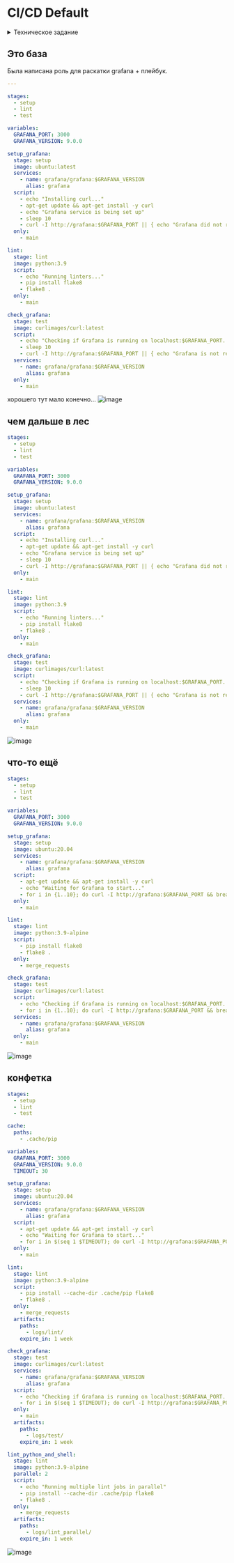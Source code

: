 # CI/CD Default

<details>
<summary> Техническое задание </summary>

Написать “плохой” CI/CD файл, который работает, но в нем есть не менее пяти “bad practices” по написанию CI/CD
Написать “хороший” CI/CD, в котором эти плохие практики исправлены
В Readme описать каждую из плохих практик в плохом файле, почему она плохая и как в хорошем она была исправлена, как исправление повлияло на результат
</details>

## Это база

Была написана роль для раскатки grafana + плейбук. 


```yaml
---

stages:
  - setup
  - lint
  - test

variables:
  GRAFANA_PORT: 3000
  GRAFANA_VERSION: 9.0.0

setup_grafana:
  stage: setup
  image: ubuntu:latest
  services:
    - name: grafana/grafana:$GRAFANA_VERSION
      alias: grafana
  script:
    - echo "Installing curl..."
    - apt-get update && apt-get install -y curl 
    - echo "Grafana service is being set up"
    - sleep 10  
    - curl -I http://grafana:$GRAFANA_PORT || { echo "Grafana did not respond"; exit 1; }
  only:
    - main

lint:
  stage: lint
  image: python:3.9
  script:
    - echo "Running linters..."
    - pip install flake8
    - flake8 .
  only:
    - main

check_grafana:
  stage: test
  image: curlimages/curl:latest
  script:
    - echo "Checking if Grafana is running on localhost:$GRAFANA_PORT..."
    - sleep 10
    - curl -I http://grafana:$GRAFANA_PORT || { echo "Grafana is not responding!"; exit 1; }
  services:
    - name: grafana/grafana:$GRAFANA_VERSION
      alias: grafana
  only:
    - main
```

хорошего тут мало конечно...
![image](https://github.com/user-attachments/assets/d88c6d0e-bc00-40cf-9900-dab0e41dae14)

## чем дальше в лес

```yaml
stages:
  - setup
  - lint
  - test

variables:
  GRAFANA_PORT: 3000
  GRAFANA_VERSION: 9.0.0

setup_grafana:
  stage: setup
  image: ubuntu:latest
  services:
    - name: grafana/grafana:$GRAFANA_VERSION
      alias: grafana
  script:
    - echo "Installing curl..."
    - apt-get update && apt-get install -y curl 
    - echo "Grafana service is being set up"
    - sleep 10  
    - curl -I http://grafana:$GRAFANA_PORT || { echo "Grafana did not respond"; exit 1; }
  only:
    - main

lint:
  stage: lint
  image: python:3.9
  script:
    - echo "Running linters..."
    - pip install flake8
    - flake8 .
  only:
    - main

check_grafana:
  stage: test
  image: curlimages/curl:latest
  script:
    - echo "Checking if Grafana is running on localhost:$GRAFANA_PORT..."
    - sleep 10
    - curl -I http://grafana:$GRAFANA_PORT || { echo "Grafana is not responding!"; exit 1; }
  services:
    - name: grafana/grafana:$GRAFANA_VERSION
      alias: grafana
  only:
    - main
```
![image](https://github.com/user-attachments/assets/79ca12e0-1724-45d4-8c6d-ba8f2899cf2f)


## что-то ещё

```yaml
stages:
  - setup
  - lint
  - test

variables:
  GRAFANA_PORT: 3000
  GRAFANA_VERSION: 9.0.0

setup_grafana:
  stage: setup
  image: ubuntu:20.04
  services:
    - name: grafana/grafana:$GRAFANA_VERSION
      alias: grafana
  script:
    - apt-get update && apt-get install -y curl
    - echo "Waiting for Grafana to start..."
    - for i in {1..10}; do curl -I http://grafana:$GRAFANA_PORT && break || sleep 3; done
  only:
    - main

lint:
  stage: lint
  image: python:3.9-alpine
  script:
    - pip install flake8
    - flake8 .
  only:
    - merge_requests 

check_grafana:
  stage: test
  image: curlimages/curl:latest
  script:
    - echo "Checking if Grafana is running on localhost:$GRAFANA_PORT..."
    - for i in {1..10}; do curl -I http://grafana:$GRAFANA_PORT && break || sleep 3; done
  services:
    - name: grafana/grafana:$GRAFANA_VERSION
      alias: grafana
  only:
    - main
```
![image](https://github.com/user-attachments/assets/5f066bad-9cf7-4528-8cff-8eb00abcbb3c)

## конфетка

```yaml
stages:
  - setup
  - lint
  - test

cache:
  paths:
    - .cache/pip

variables:
  GRAFANA_PORT: 3000
  GRAFANA_VERSION: 9.0.0
  TIMEOUT: 30 

setup_grafana:
  stage: setup
  image: ubuntu:20.04
  services:
    - name: grafana/grafana:$GRAFANA_VERSION
      alias: grafana
  script:
    - apt-get update && apt-get install -y curl
    - echo "Waiting for Grafana to start..."
    - for i in $(seq 1 $TIMEOUT); do curl -I http://grafana:$GRAFANA_PORT && break || sleep 1; done || (echo "Grafana not started in $TIMEOUT seconds" && exit 1)
  only:
    - main

lint:
  stage: lint
  image: python:3.9-alpine
  script:
    - pip install --cache-dir .cache/pip flake8
    - flake8 .
  only:
    - merge_requests
  artifacts:
    paths:
      - logs/lint/
    expire_in: 1 week  

check_grafana:
  stage: test
  image: curlimages/curl:latest
  services:
    - name: grafana/grafana:$GRAFANA_VERSION
      alias: grafana
  script:
    - echo "Checking if Grafana is running on localhost:$GRAFANA_PORT..."
    - for i in $(seq 1 $TIMEOUT); do curl -I http://grafana:$GRAFANA_PORT && break || sleep 1; done || (echo "Grafana not responding in $TIMEOUT seconds" && exit 1)
  only:
    - main
  artifacts:
    paths:
      - logs/test/
    expire_in: 1 week

lint_python_and_shell:
  stage: lint
  image: python:3.9-alpine
  parallel: 2 
  script:
    - echo "Running multiple lint jobs in parallel"
    - pip install --cache-dir .cache/pip flake8
    - flake8 .
  only:
    - merge_requests
  artifacts:
    paths:
      - logs/lint_parallel/
    expire_in: 1 week

```
![image](https://github.com/user-attachments/assets/ea9eb262-d1d8-4d35-8d6c-9cb5eed43288)
